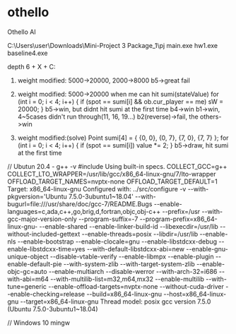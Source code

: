# othello
Othello AI

C:\Users\user\Downloads\Mini-Project 3 Package_1\pj
main.exe hw1.exe baseline4.exe

depth 6 + X + C:
1. weight modified: 5000->20000, 2000->8000
b5->great fail

2. weight modified: 5000->20000 when me can hit sumi(stateValue)
        for (int i = 0; i < 4; i++)
        {
            if (spot == sumi[i] && ob.cur_player == me)
                sW = 20000;
        }
b5->win, but didnt hit sumi at the first time
b4->win
b1->win, 4~5cases didn't run through(11, 16, 19...)
b2(reverse)->fail, the others->win

3. weight modified:(solve)
            Point sumi[4] = { {0, 0}, {0, 7}, {7, 0}, {7, 7} };
            for (int i = 0; i < 4; i++)
            {
                if (spot == sumi[i])
                    value *= 2;
            }
b5->draw, hit sumi at the first time



// Ubutun 20.4 - g++ -v #include <climits>
Using built-in specs.
COLLECT_GCC=g++
COLLECT_LTO_WRAPPER=/usr/lib/gcc/x86_64-linux-gnu/7/lto-wrapper
OFFLOAD_TARGET_NAMES=nvptx-none
OFFLOAD_TARGET_DEFAULT=1
Target: x86_64-linux-gnu
Configured with: ../src/configure -v --with-pkgversion='Ubuntu 7.5.0-3ubuntu1~18.04' --with-bugurl=file:///usr/share/doc/gcc-7/README.Bugs --enable-languages=c,ada,c++,go,brig,d,fortran,objc,obj-c++ --prefix=/usr --with-gcc-major-version-only --program-suffix=-7 --program-prefix=x86_64-linux-gnu- --enable-shared --enable-linker-build-id --libexecdir=/usr/lib --without-included-gettext --enable-threads=posix --libdir=/usr/lib --enable-nls --enable-bootstrap --enable-clocale=gnu --enable-libstdcxx-debug --enable-libstdcxx-time=yes --with-default-libstdcxx-abi=new --enable-gnu-unique-object --disable-vtable-verify --enable-libmpx --enable-plugin --enable-default-pie --with-system-zlib --with-target-system-zlib --enable-objc-gc=auto --enable-multiarch --disable-werror --with-arch-32=i686 --with-abi=m64 --with-multilib-list=m32,m64,mx32 --enable-multilib --with-tune=generic --enable-offload-targets=nvptx-none --without-cuda-driver --enable-checking=release --build=x86_64-linux-gnu --host=x86_64-linux-gnu --target=x86_64-linux-gnu
Thread model: posix
gcc version 7.5.0 (Ubuntu 7.5.0-3ubuntu1~18.04) 

// Windows 10 mingw
